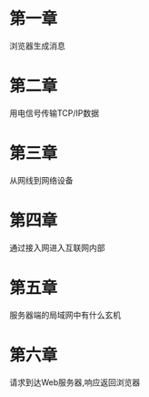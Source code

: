 # 第一章

浏览器生成消息

# 第二章

用电信号传输TCP/IP数据

# 第三章

从网线到网络设备

# 第四章

通过接入网进入互联网内部

# 第五章

服务器端的局域网中有什么玄机

# 第六章

请求到达Web服务器,响应返回浏览器

